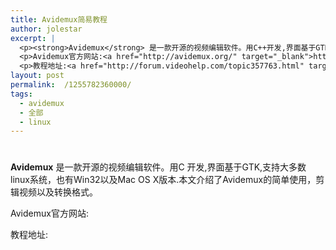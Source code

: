 ```yaml
---
title: Avidemux简易教程
author: jolestar
excerpt: |
  <p><strong>Avidemux</strong> 是一款开源的视频编辑软件。用C++开发,界面基于GTK,支持大多数linux系统，也有Win32以及Mac OS X版本.本文介绍了Avidemux的简单使用，剪辑视频以及转换格式。</p>
  <p>Avidemux官方网站:<a href="http://avidemux.org/" target="_blank">http://avidemux.org/</a></p>
  <p>教程地址:<a href="http://forum.videohelp.com/topic357763.html" target="_blank">http://forum.videohelp.com/topic357763.html</a></p>
layout: post
permalink:  /1255782360000/
tags:
  - avidemux
  - 全部
  - linux
---
```

# 

**Avidemux** 是一款开源的视频编辑软件。用C 开发,界面基于GTK,支持大多数linux系统，也有Win32以及Mac OS X版本.本文介绍了Avidemux的简单使用，剪辑视频以及转换格式。

Avidemux官方网站:

教程地址:

[][1]

 [1]: http://avidemux.org/

